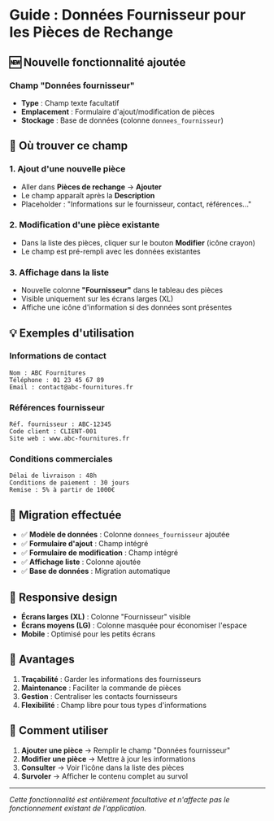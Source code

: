 # Guide : Données Fournisseur pour les Pièces de Rechange

## 🆕 Nouvelle fonctionnalité ajoutée

### **Champ "Données fournisseur"**
- **Type** : Champ texte facultatif
- **Emplacement** : Formulaire d'ajout/modification de pièces
- **Stockage** : Base de données (colonne `donnees_fournisseur`)

## 📍 **Où trouver ce champ**

### 1. **Ajout d'une nouvelle pièce**
- Aller dans **Pièces de rechange** → **Ajouter**
- Le champ apparaît après la **Description**
- Placeholder : "Informations sur le fournisseur, contact, références..."

### 2. **Modification d'une pièce existante**
- Dans la liste des pièces, cliquer sur le bouton **Modifier** (icône crayon)
- Le champ est pré-rempli avec les données existantes

### 3. **Affichage dans la liste**
- Nouvelle colonne **"Fournisseur"** dans le tableau des pièces
- Visible uniquement sur les écrans larges (XL)
- Affiche une icône d'information si des données sont présentes

## 💡 **Exemples d'utilisation**

### **Informations de contact**
```
Nom : ABC Fournitures
Téléphone : 01 23 45 67 89
Email : contact@abc-fournitures.fr
```

### **Références fournisseur**
```
Réf. fournisseur : ABC-12345
Code client : CLIENT-001
Site web : www.abc-fournitures.fr
```

### **Conditions commerciales**
```
Délai de livraison : 48h
Conditions de paiement : 30 jours
Remise : 5% à partir de 1000€
```

## 🔧 **Migration effectuée**

- ✅ **Modèle de données** : Colonne `donnees_fournisseur` ajoutée
- ✅ **Formulaire d'ajout** : Champ intégré
- ✅ **Formulaire de modification** : Champ intégré
- ✅ **Affichage liste** : Colonne ajoutée
- ✅ **Base de données** : Migration automatique

## 📱 **Responsive design**

- **Écrans larges (XL)** : Colonne "Fournisseur" visible
- **Écrans moyens (LG)** : Colonne masquée pour économiser l'espace
- **Mobile** : Optimisé pour les petits écrans

## 🎯 **Avantages**

1. **Traçabilité** : Garder les informations des fournisseurs
2. **Maintenance** : Faciliter la commande de pièces
3. **Gestion** : Centraliser les contacts fournisseurs
4. **Flexibilité** : Champ libre pour tous types d'informations

## 🚀 **Comment utiliser**

1. **Ajouter une pièce** → Remplir le champ "Données fournisseur"
2. **Modifier une pièce** → Mettre à jour les informations
3. **Consulter** → Voir l'icône dans la liste des pièces
4. **Survoler** → Afficher le contenu complet au survol

---

*Cette fonctionnalité est entièrement facultative et n'affecte pas le fonctionnement existant de l'application.* 